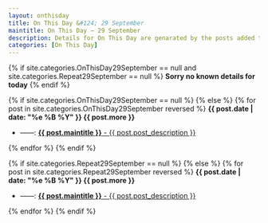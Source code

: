 ```yaml
---
layout: onthisday
title: On This Day &#124; 29 September
maintitle: On This Day — 29 September
description: Details for On This Day are genarated by the posts added to the website so the content is subject to changes/updates over time.
categories: [On This Day]
---
```


{% if site.categories.OnThisDay29September == null and site.categories.Repeat29September == null %}
<strong>Sorry no known details for today</strong>
{% endif %}

{% if site.categories.OnThisDay29September == null %}
{% else %}
{% for post in site.categories.OnThisDay29September reversed %}
<strong>{{ post.date | date: "%e %B %Y" }} {{ post.more }}</strong>
<ul>
<li> ——: <a href="{{ post.url }}"><strong>{{ post.maintitle }}</strong> - {{ post.post_description }}</a></li>
</ul>
{% endfor %}
{% endif %}

{% if site.categories.Repeat29September == null %}
{% else %}
{% for post in site.categories.Repeat29September reversed %}
<strong>{{ post.date | date: "%e %B %Y" }} {{ post.more }}</strong>
<ul>
<li> ——: <a href="{{ post.url }}"><strong>{{ post.maintitle }}</strong> - {{ post.post_description }}</a></li>
</ul>
{% endfor %}
{% endif %}
